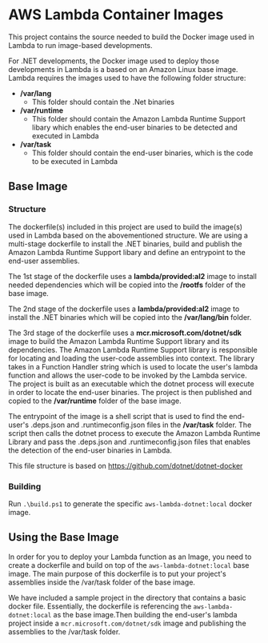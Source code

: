 # AWS Lambda Container Images

This project contains the source needed to build the Docker image used in Lambda to run image-based developments. 

For .NET developments, the Docker image used to deploy those developments in Lambda is a based on an Amazon Linux base image. Lambda requires the images used to have the following folder structure:

- **/var/lang**
    - This folder should contain the .Net binaries
- **/var/runtime**
    - This folder should contain the Amazon Lambda Runtime Support libary which enables the end-user binaries to be detected and executed in Lambda
- **/var/task**
    - This folder should contain the end-user binaries, which is the code to be executed in Lambda


## Base Image
### Structure
The dockerfile(s) included in this project are used to build the image(s) used in Lambda based on the abovementioned structure. We are using a multi-stage dockerfile to install the .NET binaries, build and publish the Amazon Lambda Runtime Support libary and define an entrypoint to the end-user assemblies.

The 1st stage of the dockerfile uses a **lambda/provided:al2** image to install needed dependencies which will be copied into the **/rootfs** folder of the base image.

The 2nd stage of the dockerfile uses a **lambda/provided:al2** image to install the .NET binaries which will be copied into the **/var/lang/bin** folder. 

The 3rd stage of the dockerfile uses a **mcr.microsoft.com/dotnet/sdk** image to build the Amazon Lambda Runtime Support library and its dependencies. The Amazon Lambda Runtime Support library is responsible for locating and loading the user-code assemblies into context. The library takes in a Function Handler string which is used to locate the user's lambda function and allows the user-code to be invoked by the Lambda service. The project is built as an executable which the dotnet process will execute in order to locate the end-user binaries. The project is then published and copied to the **/var/runtime** folder of the base image.

The entrypoint of the image is a shell script that is used to find the end-user's .deps.json and .runtimeconfig.json files in the **/var/task** folder. The script then calls the dotnet process to execute the Amazon Lambda Runtime Library and pass the .deps.json and .runtimeconfig.json files that enables the detection of the end-user binaries in Lambda.

This file structure is based on https://github.com/dotnet/dotnet-docker

### Building

Run `.\build.ps1` to generate the specific `aws-lambda-dotnet:local` docker image.

## Using the Base Image

In order for you to deploy your Lambda function as an Image, you need to create a dockerfile and build on top of the `aws-lambda-dotnet:local` base image. The main purpose of this dockerfile is to put your project's assemblies inside the /var/task folder of the base image. 

We have included a sample project in the directory that contains a basic docker file. Essentially, the dockerfile is referencing the `aws-lambda-dotnet:local` as the base image.Then building the end-user's lambda project inside a `mcr.microsoft.com/dotnet/sdk` image and publishing the assemblies to the /var/task folder.